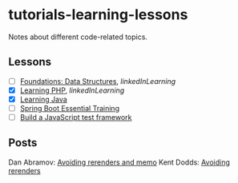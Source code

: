 # tutorials-learning-lessons

Notes about different code-related topics.

## Lessons
- [ ] [Foundations: Data Structures](https://www.linkedin.com/learning/programming-foundations-data-structures-2), _linkedInLearning_
- [x] [Learning PHP](https://www.linkedin.com/learning/learning-php-4/get-vs-post?autoplay=true&u=85880466), _linkedInLearning_
- [x] [Learning Java](https://www.linkedin.com/learning/learning-java-4/next-steps-for-learning-java?autoplay=true&u=85880466)
- [ ] [Spring Boot Essential Training](https://www.linkedin.com/learning/spring-boot-2-0-essential-training-2)
- [ ] [Build a JavaScript test framework](https://cpojer.net/posts/building-a-javascript-testing-framework)

## Posts 

Dan Abramov: [Avoiding rerenders and memo](https://overreacted.io/before-you-memo/)
Kent Dodds: [Avoiding rerenders](https://kentcdodds.com/blog/optimize-react-re-renders)
